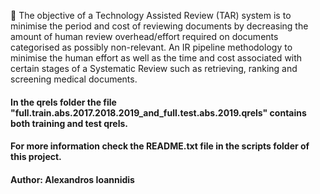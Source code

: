 🔎 The objective of a Technology Assisted Review (TAR) system is to minimise the period and cost of reviewing documents by decreasing the amount of human review overhead/effort required on documents categorised as possibly non-relevant. An IR pipeline methodology to minimise the human effort as well as the time and cost associated with certain stages of a Systematic Review such as retrieving, ranking and screening medical documents. 

#### In the qrels folder the file "full.train.abs.2017.2018.2019_and_full.test.abs.2019.qrels" contains both training and test qrels.

#### For more information check the README.txt file in the scripts folder of this project. 

#### Author: Alexandros Ioannidis

